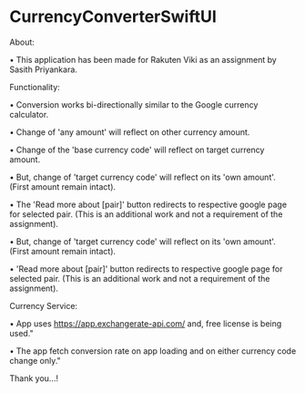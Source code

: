 # CurrencyConverterSwiftUI

About:

•  This application has been made for Rakuten Viki as an assignment by Sasith Priyankara.

Functionality:

•  Conversion works bi-directionally similar to the Google currency calculator.

•  Change of 'any amount' will reflect on other currency amount.

•  Change of the 'base currency code' will reflect on target currency amount.

•  But, change of 'target currency code' will reflect on its 'own amount'. (First amount remain intact).

•  The 'Read more about [pair]' button redirects to respective google page for selected pair. (This is an additional work and not a requirement of the assignment).

•  But, change of 'target currency code' will reflect on its 'own amount'. (First amount remain intact).

•  'Read more about [pair]' button redirects to respective google page for selected pair. (This is an additional work and not a requirement of the assignment).

Currency Service:

•  App uses https://app.exchangerate-api.com/ and, free license is being used."

•  The app fetch conversion rate on app loading and on either currency code change only."

Thank you...!
